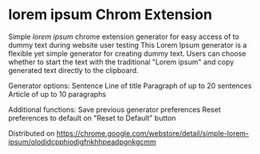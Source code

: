 # lorem ipsum Chrom Extension

Simple _lorem ipsum_ chrome extension generator for easy access of to dummy text during website user testing
This Lorem Ipsum generator is a flexible yet simple generator for creating dummy text. Users can choose whether to start the text with the traditional "Lorem ipsum" and copy generated text directly to the clipboard.

Generator options:
Sentence
Line of title
Paragraph of up to 20 sentences
Article of up to 10 paragraphs

Additional functions:
Save previous generator preferences
Reset preferences to default on "Reset to Default" button

Distributed on https://chrome.google.com/webstore/detail/simple-lorem-ipsum/olodidcpphiodigfnkhhpeadpgnkgcmm
